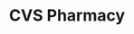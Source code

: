 ---
title: "CVS Pharmacy"
url: /arlington/cvs-pharmacy-southwest-green-oaks-boulevard/
shop: Drogerie
---